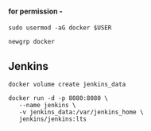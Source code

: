 #### for permission -
```
sudo usermod -aG docker $USER
```
```
newgrp docker 
```

## Jenkins

```
docker volume create jenkins_data
```
```
docker run -d -p 8080:8080 \
   --name jenkins \
   -v jenkins_data:/var/jenkins_home \
   jenkins/jenkins:lts
```

